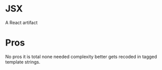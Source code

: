 # JSX
A React artifact

# Pros
No pros it is total none needed complexity better gets recoded in tagged template strings.
